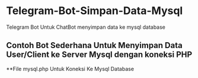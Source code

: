 # Telegram-Bot-Simpan-Data-Mysql
Telegram Bot Untuk ChatBot menyimpan data ke mysql database

## Contoh Bot Sederhana Untuk Menyimpan Data User/Client ke Server Mysql dengan koneksi PHP

**File mysql.php Untuk Koneksi Ke Mysql Database

